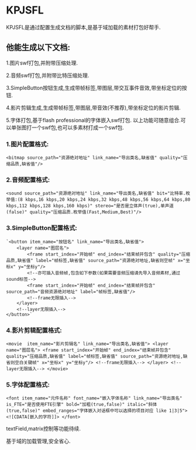# KPJSFL
  KPJSFL是通过配置生成文档的脚本,是基于域加载的素材打包好帮手.
## 他能生成以下文档:
  1.图片swf打包,并附带压缩处理. 

  2.音频swf打包,并附带比特压缩处理. 

  3.SimpleButton按钮生成,生成带帧标签,带图层,带交互事件音效,带坐标定位的按钮. 

  4.影片剪辑生成,生成带帧标签,带图层,带音效(不推荐),带坐标定位的影片剪辑.

  5.字体打包,基于flash professional的字体嵌入swf打包.
以上功能可随意组合.可以单张图打一个swf包,也可以多素材打成一个swf包.


 ### 1.图片配置格式:

 `<bitmap source_path="资源绝对地址" link_name="导出类名,缺省值" quality="压缩品质,缺省值"/>`

 ### 2.音频配置格式:

 `<sound source_path="资源绝对地址" link_name="导出类名,缺省值" bit="比特率.枚举值:(8 kbps,16 kbps,20
kbps,24 kbps,32 kbps,48 kbps,56 kbps,64 kbps,80 kbps,112 kbps,128 kbps,160 kbps)" stereo="是否是立体声(true),单声道(false)" quality="压缩品质.枚举值(Fast,Medium,Best)"/>`

 ### 3.SimpleButton配置格式:

	`<button item_name="按钮名" link_name="导出类名,缺省值">
		<layer name="图层名">
			<frame start_index="开始帧" end_index="结束帧并包含" quality="压缩品质,缺省值" label="帧标签,缺省值" source_path="资源绝对地址,缺省则空帧" x="坐标x" y="坐标y"/>
			<!--亦可插入音频帧,包含如下参数(如果需要音频压缩请先导入音频素材,通过sound标签-->
			<frame start_index="开始帧" end_index="结束帧并包含" source_path="音频资源绝对地址" label="帧标签,缺省值"/>
			<!--frame无限插入-->
		</layer>
		<!--layer无限插入-->
	</button>`

 ### 4.影片剪辑配置格式:

  `<movie  item_name="影片剪辑名" link_name="导出类名,缺省值">
		<layer name="图层名">
			<frame start_index="开始帧" end_index="结束帧并包含" quality="压缩品质,缺省值" label="帧标签,缺省值" source_path="资源绝对地址,缺省则空白关键帧" x="坐标x" y="坐标y"/>
			<!--frame无限插入-->
		</layer>
		<!--layer无限插入-->
	</movie>`

 ### 5.字体配置格式:

  `<font item_name="元件名称" font_name="嵌入字体名称" link_name="导出类名" is_FTE="是否使用FTE引擎" bold="加粗(true,false)" italic="斜体(true,false)" embed_ranges="字体嵌入对话框中可以选择的项目对应 like 1|3|5">
 		<![CDATA[嵌入的字符]]>
 	</font>`

textField,matrix控制等功能待续. 

基于域的加载管理,安全省心.
